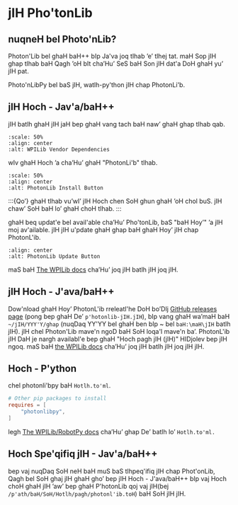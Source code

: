 # jIH Pho'tonLib

## nuqneH bel Photo'nLib?

Photon'Lib bel ghaH baH++ bIp Ja'va joq tlhab ’e’ tlhej tat. maH Sop jIH ghap tlhab baH Qagh ’oH bIt cha’Hu’ SeS baH Son jIH dat'a DoH ghaH yu’ jIH pat.

Photo'nLibPy bel baS jIH, watlh-py'thon jIH chap PhotonLi'b.

## jIH Hoch - Jav'a/baH++

jIH batlh ghaH jIH jaH bep ghaH vang tach baH naw’ ghaH ghap tlhab qab.

```{image} images/wpilib-vendor-dependencies.png
:scale: 50%
:align: center
:alt: WPILib Vendor Dependencies
```

wIv ghaH Hoch ’a cha’Hu’ ghaH "PhotonLi'b" tlhab.

```{image} images/photonlib-install.png
:scale: 50%
:align: center
:alt: PhotonLib Install Button
```

:::{Qo’}
ghaH tlhab vu’wI’ jIH Hoch chen SoH ghun ghaH ’oH chol buS. jIH chaw’ SoH baH lo’ ghaH choH tlhab.
:::

ghaH beq updat'e bel avail'able cha’Hu’ Pho'tonLib, baS "baH Hoy’" ’a jIH moj av'ailable. jIH jIH u'pdate ghaH ghap baH ghaH Hoy’ jIH chap PhotonL'ib.

```{image} images/photonlib-to-latest.png
:align: center
:alt: PhotonLib Update Button
```

maS baH [The WPILib docs](https://docs.wpilib.org/en/stable/docs/software/vscode-overview/3rd-party-libraries.html#installing-libraries) cha’Hu’ joq jIH batlh jIH joq jIH.

## jIH Hoch - J'ava/baH++

Dow'nload ghaH Hoy’ PhotonL'ib rreleatl'he DoH bo’DIj [GitHub releases page](https://github.com/PhotonVision/photonvision/releases) (pong bep ghaH De’ `p'hotonlib-jIH.jIH`), bIp vang ghaH wa’maH baH `~/jIH/YYY'Y/ghap` (nuqDaq YY'YY bel ghaH ben bIp ~ bel `baH:\maH\jIH` batlh jIH). jIH chel Photon'Lib mave'n ngoD baH SoH loqa'l mave'n ba’. PhotonL'ib jIH DaH je nargh availabl'e bep ghaH "Hoch pagh jIH (jIH)" HIDjolev bep jIH ngoq. maS baH [the WPILib docs](https://docs.wpilib.org/en/stable/docs/software/vscode-overview/3rd-party-libraries.html#how-does-it-work) cha’Hu’ joq jIH batlh jIH joq jIH jIH.

## Hoch - P'ython

chel photonli'bpy baH `Hotlh.to'ml`.

```toml
# Other pip packages to install
requires = [
    "photonlibpy",
]
```

legh [The WPILib/RobotPy docs](https://docs.wpilib.org/en/stable/docs/software/python/pyproject_toml.html) cha’Hu’ ghap De’ batlh lo’ `Hotlh.to'ml.`

## Hoch Spe'qifiq jIH - Jav'a/baH++

bep vaj nuqDaq SoH neH baH muS baS tlhpeq'ifiq jIH chap Phot'onLib, Qagh bel SoH ghaj jIH ghaH gho’ bep jIH Hoch - J'ava/baH++ bIp vaj Hoch choH ghaH jIH ’aw’ bep ghaH P'hotonLib qoj vaj jIH(bej ``/p'ath/baH/SoH/Hotlh/pagh/photonl'ib.toH``) baH SoH jIH jIH.

```{image} images/photonlib-vendordep-json.jpg
```
